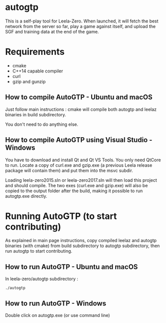 # autogtp

This is a self-play tool for Leela-Zero. When launched, it will fetch the
best network from the server so far, play a game against itself, and upload
the SGF and training data at the end of the game.

# Requirements

* cmake
* C++14 capable compiler
* curl
* gzip and gunzip

## How to compile AutoGTP - Ubuntu and macOS

Just follow main instructions : cmake will compile both autogtp and leelaz binaries in build subdirectory.

You don't need to do anything else.


## How to compile AutoGTP using Visual Studio - Windows

You have to download and install Qt and Qt VS Tools. You only need QtCore to
run. Locate a copy of curl.exe and gzip.exe (a previous Leela release package
will contain them) and put them into the msvc subdir.

Loading leela-zero2015.sln or leela-zero2017.sln will then load this project
and should compile. The two exes (curl.exe and gzip.exe) will also be copied to
the output folder after the build, making it possible to run autogtp.exe
directly.

# Running AutoGTP (to start contributing)

As explained in main page instructions, copy compiled leelaz and autogtp binaries (with cmake) from build subdirectory to autogtp subdirectory, then run autogtp to start contributing.

## How to run AutoGTP - Ubuntu and macOS 

In leela-zero/autogtp subdirectory :

    ./autogtp

## How to run AutoGTP - Windows

Double click on autogtp.exe (or use command line)
